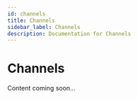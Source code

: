 ```yaml
---
id: channels
title: Channels
sidebar_label: Channels
description: Documentation for Channels
---
```


# Channels

Content coming soon...
